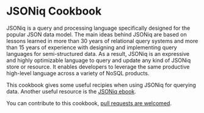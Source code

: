 # JSONiq Cookbook

JSONiq is a query and processing language specifically designed for the popular JSON data
model. The main ideas behind JSONiq are based on lessons learned in more than 30 years of
relational query systems and more than 15 years of experience with designing and implementing
query languages for semi-structured data. As a result, JSONiq is an expressive and highly
optimizable language to query and update any kind of JSONiq store or resource. It enables
developers to leverage the same productive high-level language across a variety of NoSQL
products.

This cookbook gives some useful recipies when using JSONiq for querying data. Another useful resource is the [JSONiq ebook](http://www.28.io/jsoniq-the-sql-of-nosql).

You can contribute to this cookbook, [pull requests are welcomed](https://github.com/28msec/jsoniq-cookbook/pulls).
